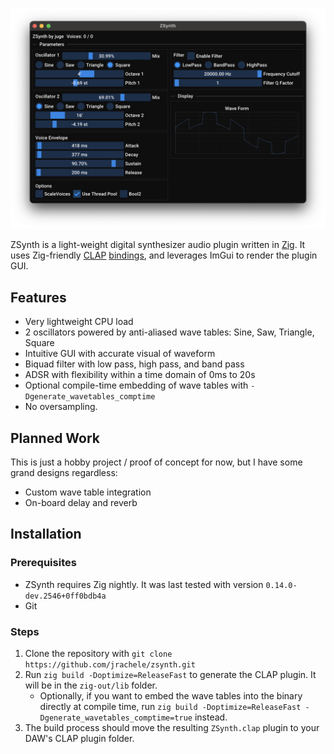 ![GUI](gui.png)

ZSynth is a light-weight digital synthesizer audio plugin written in [Zig](https://github.com/ziglang/zig).
It uses
Zig-friendly [CLAP](https://github.com/free-audio/clap) [bindings](https://git.sr.ht/~interpunct/clap-zig-bindings), and
leverages ImGui to render the plugin GUI.

## Features

- Very lightweight CPU load
- 2 oscillators powered by anti-aliased wave tables: Sine, Saw, Triangle, Square
- Intuitive GUI with accurate visual of waveform
- Biquad filter with low pass, high pass, and band pass
- ADSR with flexibility within a time domain of 0ms to 20s
- Optional compile-time embedding of wave tables with `-Dgenerate_wavetables_comptime`
- No oversampling.

## Planned Work

This is just a hobby project / proof of concept for now, but I have some grand designs regardless:

- Custom wave table integration
- On-board delay and reverb

## Installation

### Prerequisites

- ZSynth requires Zig nightly. It was last tested with version `0.14.0-dev.2546+0ff0bdb4a`
- Git

### Steps

1. Clone the repository with `git clone https://github.com/jrachele/zsynth.git`
2. Run `zig build -Doptimize=ReleaseFast` to generate the CLAP plugin. It will be in the `zig-out/lib` folder.
    - Optionally, if you want to embed the wave tables into the binary directly at compile time, run
      `zig build -Doptimize=ReleaseFast -Dgenerate_wavetables_comptime=true` instead.
3. The build process should move the resulting `ZSynth.clap` plugin to your DAW's CLAP plugin folder. 